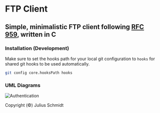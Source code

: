 # FTP Client

## Simple, minimalistic FTP client following [RFC 959](public/rfc959.pdf), written in C

### Installation (Development)

Make sure to set the hooks path for your local git configuration to `hooks` for shared git hooks to be used automatically.

```bash
git config core.hooksPath hooks
```

### UML Diagrams

![Authentication](https://www.plantuml.com/plantuml/proxy?cache=no&fmt=png&src=https://raw.githubusercontent.com/welljsjs/ftp-client-c/master/public/userpass.puml?sig=<date=1606169794>)

Copyright (©) Julius Schmidt
